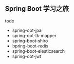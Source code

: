 ## Spring Boot 学习之旅

todo

- spring-oot-jpa
- spring-oot-tk-mapper
- spring-boot-shiro
- bpring-boot-redis
- spring-boot-elesticsearch
- spring-oot-jwt